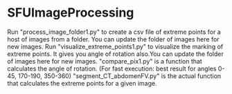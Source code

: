# SFUImageProcessing
Run "process_image_folder1.py" to create a csv file of extreme points for a host of images from a folder. You can update the folder of images here for new images.
Run "visualize_extreme_points1.py" to visualize the marking of extreme points. It gives you angle of rotation also.You can update the folder of images here for new images.
"compare_pix1.py" is a function that calculates the angle of rotation. (For fast execution: best result for angles 0-45, 170-190, 350-360) 
"segment_CT_abdomenFV.py" is the actual function that calculates the extreme points for a given image.

